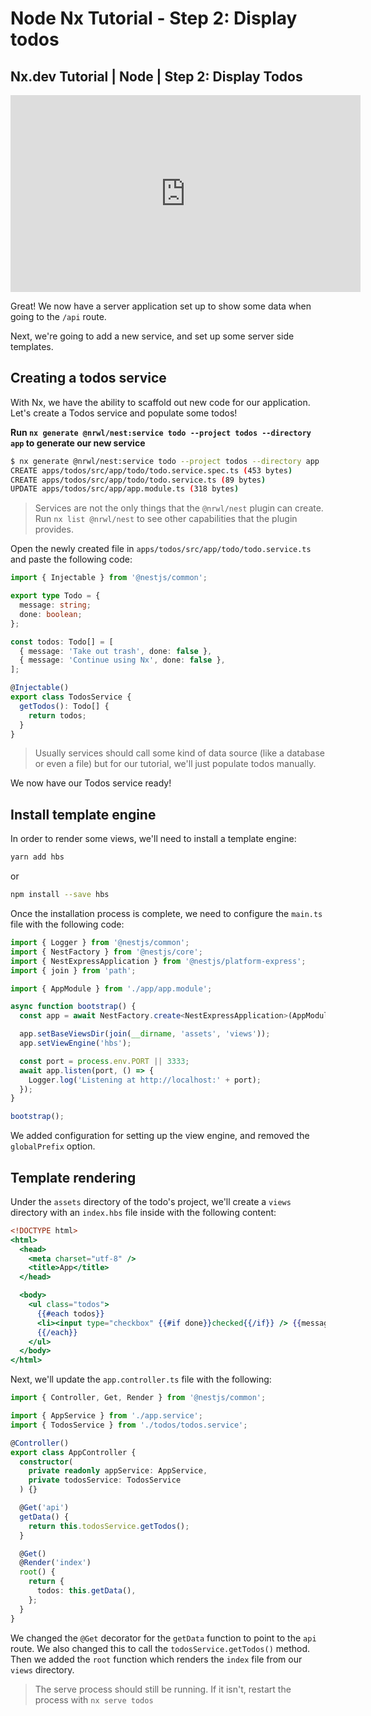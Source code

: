 # Node Nx Tutorial - Step 2: Display todos

## Nx.dev Tutorial | Node | Step 2: Display Todos

<iframe width="560" height="315" src="https://www.youtube.com/embed/I4-sO2LeVbU" frameborder="0" allow="accelerometer; autoplay; encrypted-media; gyroscope; picture-in-picture" allowfullscreen></iframe>

Great! We now have a server application set up to show some data when going to the `/api` route.

Next, we're going to add a new service, and set up some server side templates.

## Creating a todos service

With Nx, we have the ability to scaffold out new code for our application. Let's create a Todos service and populate some todos!

**Run `nx generate @nrwl/nest:service todo --project todos --directory app` to generate our new service**

```bash
$ nx generate @nrwl/nest:service todo --project todos --directory app
CREATE apps/todos/src/app/todo/todo.service.spec.ts (453 bytes)
CREATE apps/todos/src/app/todo/todo.service.ts (89 bytes)
UPDATE apps/todos/src/app/app.module.ts (318 bytes)
```

> Services are not the only things that the `@nrwl/nest` plugin can create. Run `nx list @nrwl/nest` to see other capabilities that the plugin provides.

Open the newly created file in `apps/todos/src/app/todo/todo.service.ts` and paste the following code:

```typescript
import { Injectable } from '@nestjs/common';

export type Todo = {
  message: string;
  done: boolean;
};

const todos: Todo[] = [
  { message: 'Take out trash', done: false },
  { message: 'Continue using Nx', done: false },
];

@Injectable()
export class TodosService {
  getTodos(): Todo[] {
    return todos;
  }
}
```

> Usually services should call some kind of data source (like a database or even a file) but for our tutorial, we'll just populate todos manually.

We now have our Todos service ready!

## Install template engine

In order to render some views, we'll need to install a template engine:

```bash
yarn add hbs
```

or

```bash
npm install --save hbs
```

Once the installation process is complete, we need to configure the `main.ts` file with the following code:

```typescript
import { Logger } from '@nestjs/common';
import { NestFactory } from '@nestjs/core';
import { NestExpressApplication } from '@nestjs/platform-express';
import { join } from 'path';

import { AppModule } from './app/app.module';

async function bootstrap() {
  const app = await NestFactory.create<NestExpressApplication>(AppModule);

  app.setBaseViewsDir(join(__dirname, 'assets', 'views'));
  app.setViewEngine('hbs');

  const port = process.env.PORT || 3333;
  await app.listen(port, () => {
    Logger.log('Listening at http://localhost:' + port);
  });
}

bootstrap();
```

We added configuration for setting up the view engine, and removed the `globalPrefix` option.

## Template rendering

Under the `assets` directory of the todo's project, we'll create a `views` directory with an `index.hbs` file inside with the following content:

```handlebars
<!DOCTYPE html>
<html>
  <head>
    <meta charset="utf-8" />
    <title>App</title>
  </head>

  <body>
    <ul class="todos">
      {{#each todos}}
      <li><input type="checkbox" {{#if done}}checked{{/if}} /> {{message}}</li>
      {{/each}}
    </ul>
  </body>
</html>
```

Next, we'll update the `app.controller.ts` file with the following:

```typescript
import { Controller, Get, Render } from '@nestjs/common';

import { AppService } from './app.service';
import { TodosService } from './todos/todos.service';

@Controller()
export class AppController {
  constructor(
    private readonly appService: AppService,
    private todosService: TodosService
  ) {}

  @Get('api')
  getData() {
    return this.todosService.getTodos();
  }

  @Get()
  @Render('index')
  root() {
    return {
      todos: this.getData(),
    };
  }
}
```

We changed the `@Get` decorator for the `getData` function to point to the `api` route. We also changed this to call the `todosService.getTodos()` method. \
Then we added the `root` function which renders the `index` file from our `views` directory.

> The serve process should still be running. If it isn't, restart the process with `nx serve todos`
